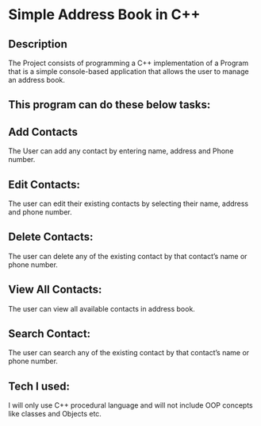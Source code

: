 # Simple Address Book in C++
## Description
The Project consists of programming a C++ implementation of a Program that is a simple console-based
application that allows the user to manage an address book.

## This program can do these below tasks:
## Add Contacts
The User can add any contact by entering name, address and Phone number.
## Edit Contacts:
The user can edit their existing contacts by selecting their name, address and phone number.
## Delete Contacts:
The user can delete any of the existing contact by that contact’s name or phone number.
## View All Contacts:
The user can view all available contacts in address book.
## Search Contact:
The user can search any of the existing contact by that contact’s name or phone number.
## Tech I used:
I will only use C++ procedural language and will not include OOP concepts like classes and Objects etc.
